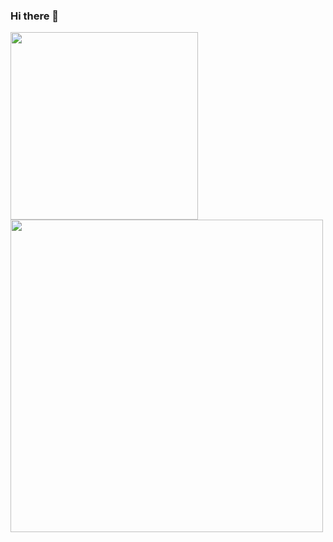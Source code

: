 ### Hi there 👋

<p float="left">
<img align="center" src="https://github-readme-stats.vercel.app/api/top-langs/?username=abhishekmittal15&theme=merko&langs_count=10" width="300" />
<img align="center"src="https://github-readme-stats.vercel.app/api?username=abhishekmittal15&show_icons=true&theme=merko&count_private=true" width="500"/>
</p>
<!--
**abhishekmittal15/abhishekmittal15** is a ✨ _special_ ✨ repository because its `README.md` (this file) appears on your GitHub profile.

Here are some ideas to get you started:

- 🔭 I’m currently working on ...
- 🌱 I’m currently learning ...
- 👯 I’m looking to collaborate on ...
- 🤔 I’m looking for help with ...
- 💬 Ask me about ...
- 📫 How to reach me: ...
- 😄 Pronouns: ...
- ⚡ Fun fact: ...
-->
